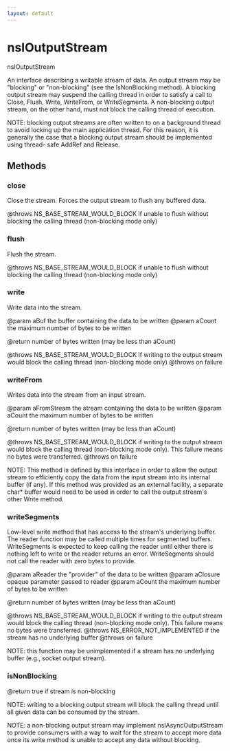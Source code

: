 ```yaml
---
layout: default
---
```


# nsIOutputStream #

nsIOutputStream

An interface describing a writable stream of data.  An output stream may be
"blocking" or "non-blocking" (see the IsNonBlocking method).  A blocking
output stream may suspend the calling thread in order to satisfy a call to
Close, Flush, Write, WriteFrom, or WriteSegments.  A non-blocking output
stream, on the other hand, must not block the calling thread of execution.

NOTE: blocking output streams are often written to on a background thread to
avoid locking up the main application thread.  For this reason, it is
generally the case that a blocking output stream should be implemented using
thread- safe AddRef and Release.


## Methods ##

### close ###
 
Close the stream. Forces the output stream to flush any buffered data.

@throws NS_BASE_STREAM_WOULD_BLOCK if unable to flush without blocking 
  the calling thread (non-blocking mode only)


### flush ###

Flush the stream.

@throws NS_BASE_STREAM_WOULD_BLOCK if unable to flush without blocking 
  the calling thread (non-blocking mode only)


### write ###

Write data into the stream.

@param aBuf the buffer containing the data to be written
@param aCount the maximum number of bytes to be written

@return number of bytes written (may be less than aCount)

@throws NS_BASE_STREAM_WOULD_BLOCK if writing to the output stream would
  block the calling thread (non-blocking mode only)
@throws <other-error> on failure


### writeFrom ###

Writes data into the stream from an input stream.

@param aFromStream the stream containing the data to be written
@param aCount the maximum number of bytes to be written

@return number of bytes written (may be less than aCount)

@throws NS_BASE_STREAM_WOULD_BLOCK if writing to the output stream would
   block the calling thread (non-blocking mode only). This failure
   means no bytes were transferred.
@throws <other-error> on failure

NOTE: This method is defined by this interface in order to allow the
output stream to efficiently copy the data from the input stream into
its internal buffer (if any). If this method was provided as an external
facility, a separate char* buffer would need to be used in order to call
the output stream's other Write method.


### writeSegments ###

Low-level write method that has access to the stream's underlying buffer.
The reader function may be called multiple times for segmented buffers.
WriteSegments is expected to keep calling the reader until either there
is nothing left to write or the reader returns an error.  WriteSegments
should not call the reader with zero bytes to provide.

@param aReader the "provider" of the data to be written
@param aClosure opaque parameter passed to reader
@param aCount the maximum number of bytes to be written

@return number of bytes written (may be less than aCount)

@throws NS_BASE_STREAM_WOULD_BLOCK if writing to the output stream would
   block the calling thread (non-blocking mode only). This failure
   means no bytes were transferred.
@throws NS_ERROR_NOT_IMPLEMENTED if the stream has no underlying buffer
@throws <other-error> on failure

NOTE: this function may be unimplemented if a stream has no underlying
buffer (e.g., socket output stream).


### isNonBlocking ###

@return true if stream is non-blocking

NOTE: writing to a blocking output stream will block the calling thread
until all given data can be consumed by the stream.

NOTE: a non-blocking output stream may implement nsIAsyncOutputStream to
provide consumers with a way to wait for the stream to accept more data
once its write method is unable to accept any data without blocking.


